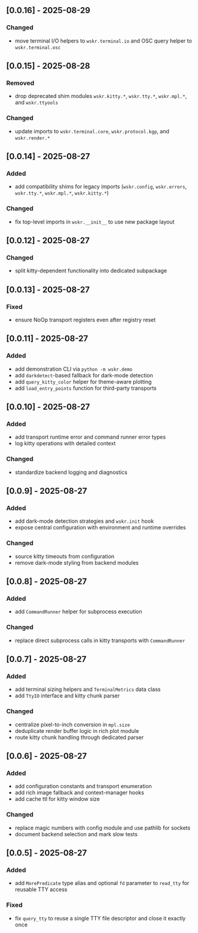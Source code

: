 ## [0.0.16] - 2025-08-29

### Changed
- move terminal I/O helpers to `wskr.terminal.io` and OSC query helper to `wskr.terminal.osc`

## [0.0.15] - 2025-08-28

### Removed
- drop deprecated shim modules `wskr.kitty.*`, `wskr.tty.*`, `wskr.mpl.*`, and `wskr.ttyools`

### Changed
- update imports to `wskr.terminal.core`, `wskr.protocol.kgp`, and `wskr.render.*`

## [0.0.14] - 2025-08-27

### Added
- add compatibility shims for legacy imports (`wskr.config`, `wskr.errors`, `wskr.tty.*`, `wskr.mpl.*`, `wskr.kitty.*`)

### Changed
- fix top-level imports in `wskr.__init__` to use new package layout

## [0.0.12] - 2025-08-27

### Changed
- split kitty-dependent functionality into dedicated subpackage

## [0.0.13] - 2025-08-27

### Fixed
- ensure NoOp transport registers even after registry reset

## [0.0.11] - 2025-08-27

### Added
- add demonstration CLI via ``python -m wskr.demo``
- add ``darkdetect``-based fallback for dark-mode detection
- add ``query_kitty_color`` helper for theme-aware plotting
- add ``load_entry_points`` function for third-party transports

## [0.0.10] - 2025-08-27

### Added
- add transport runtime error and command runner error types
- log kitty operations with detailed context

### Changed
- standardize backend logging and diagnostics

## [0.0.9] - 2025-08-27

### Added
- add dark-mode detection strategies and `wskr.init` hook
- expose central configuration with environment and runtime overrides

### Changed
- source kitty timeouts from configuration
- remove dark-mode styling from backend modules

## [0.0.8] - 2025-08-27

### Added
- add `CommandRunner` helper for subprocess execution

### Changed
- replace direct subprocess calls in kitty transports with `CommandRunner`

## [0.0.7] - 2025-08-27

### Added
- add terminal sizing helpers and `TerminalMetrics` data class
- add `TtyIO` interface and kitty chunk parser

### Changed
- centralize pixel-to-inch conversion in `mpl.size`
- deduplicate render buffer logic in rich plot module
- route kitty chunk handling through dedicated parser

## [0.0.6] - 2025-08-27

### Added
- add configuration constants and transport enumeration
- add rich image fallback and context-manager hooks
- add cache ttl for kitty window size

### Changed
- replace magic numbers with config module and use pathlib for sockets
- document backend selection and mark slow tests

## [0.0.5] - 2025-08-27

### Added
- add `MorePredicate` type alias and optional `fd` parameter to `read_tty` for reusable TTY access

### Fixed
- fix `query_tty` to reuse a single TTY file descriptor and close it exactly once


